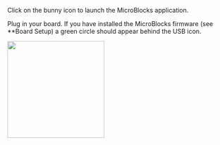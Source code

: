 Click on the bunny icon to launch the MicroBlocks application.

Plug in your board. If you have installed the MicroBlocks firmware (see **Board Setup)
a green circle should appear behind the USB icon.

<img src="/assets/img/md/get-started/connected.png" width="220">

